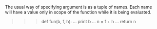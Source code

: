 The usual way of specifying argument is as a tuple of names.
Each name will have a value only in scope of the function while it is being evaluated.

>>> def fun(b, f, h):
...     print b
...     n = f + h
...     return n
